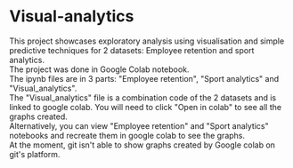 # Visual-analytics
This project showcases exploratory analysis using visualisation and simple predictive techniques for 2 datasets: Employee retention and sport analytics.  
The project was done in Google Colab notebook.  
The ipynb files are in 3 parts: "Employee retention", "Sport analytics" and "Visual_analytics".  
The "Visual_analytics" file is a combination code of the 2 datasets and is linked to google colab. You will need to click "Open in colab" to see all the graphs created.  
Alternatively, you can view "Employee retention" and "Sport analytics" notebooks and recreate them in google colab to see the graphs.  
At the moment, git isn't able to show graphs created by Google colab on git's platform.

